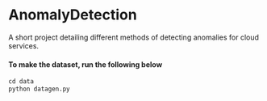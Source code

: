 # AnomalyDetection

A short project detailing different methods of detecting anomalies for cloud services. 

#### To make the dataset, run the following below

```python
cd data
python datagen.py

```
